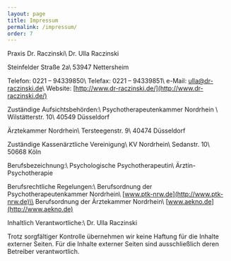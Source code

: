 ```yaml
---
layout: page
title: Impressum
permalink: /impressum/
order: 7
---
```


Praxis Dr. Raczinski\\
Dr. Ulla Raczinski

Steinfelder Straße 2a\\
53947 Nettersheim

Telefon: 0221 – 94339850\\
Telefax: 0221 – 94339851\\
e-Mail: ulla@dr-raczinski.de\\
Website: [http://www.dr-raczinski.de/](http://www.dr-raczinski.de/)


Zuständige Aufsichtsbehörden:\\
Psychotherapeutenkammer Nordrhein \\
Wilstätterstr. 10\\
40549 Düsseldorf

Ärztekammer Nordrhein\\
Tersteegenstr. 9\\
40474 Düsseldorf

Zuständige Kassenärztliche Vereinigung\\
KV Nordrhein\\
Sedanstr. 10\\
50668 Köln

Berufsbezeichnung:\\
Psychologische Psychotherapeutin\\
Ärztin-Psychotherapie

Berufsrechtliche Regelungen:\\
Berufsordnung der Psychotherapeutenkammer Nordrhein\\
[www.ptk-nrw.de](http://www.ptk-nrw.de)\\
Berufsordnung der Ärztekammer Nordrhein\\
[www.aekno.de](http://www.aekno.de)


Inhaltlich Verantwortliche:\\
Dr. Ulla Raczinski

Trotz sorgfältiger Kontrolle übernehmen wir keine Haftung für die Inhalte externer Seiten. Für die Inhalte externer Seiten sind ausschließlich deren Betreiber verantwortlich.
